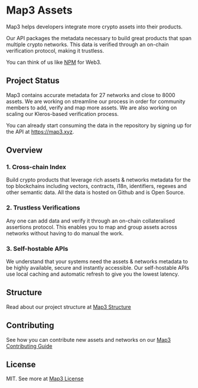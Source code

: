 # Map3 Assets

Map3 helps developers integrate more crypto assets into their products. 

Our API packages the metadata necessary to build great products that span multiple crypto networks. This data is verified through an on-chain verification protocol, making it trustless.

You can think of us like [NPM](https://npmjs.com/) for Web3. 

## Project Status
Map3 contains accurate metadata for 27 networks and close to 8000 assets. We are working on streamline our process in order for community members to add, verify and map more assets. We are also working on scaling our Kleros-based verification process. 

You can already start consuming the data in the repository by signing up for the API at https://map3.xyz. 

## Overview

### 1. Cross-chain Index
Build crypto products that leverage rich assets & networks metadata for the top blockchains including vectors, contracts, i18n, identifiers, regexes and other semantic data. All the data is hosted on Github and is Open Source.  

### 2. Trustless Verifications
Any one can add data and verify it through an on-chain collateralised assertions protocol. This enables you to map and group assets across networks without having to do manual the work.

### 3. Self-hostable APIs
We understand that your systems need the assets & networks metadata to be highly available, secure and instantly accessible. Our self-hostable APIs use local caching and automatic refresh to give you the lowest latency.

## Structure 
Read about our project structure at [Map3 Structure](/docs/STRUCTURE.md)

## Contributing 
See how you can contribute new assets and networks on our [Map3 Contributing Guide](/docs/CONTRIBUTING.md)

## License 
MIT. See more at [Map3 License](LICENSE)
